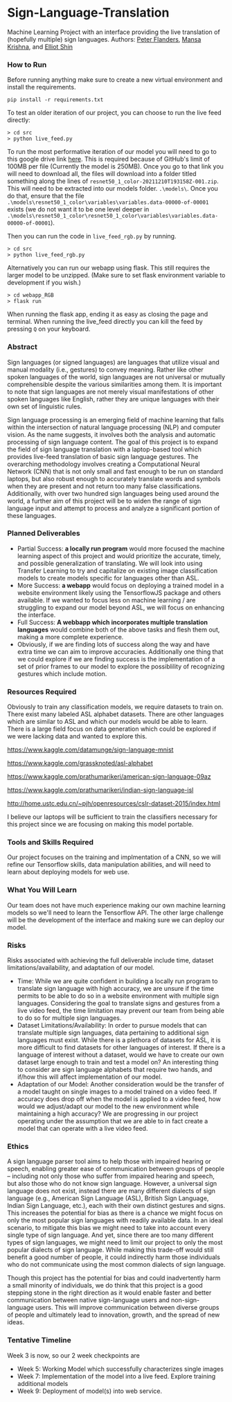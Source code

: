 # Sign-Language-Translation
Machine Learning Project with an interface providing the live translation of (hopefully multiple) sign languages.
Authors: [Peter Flanders](https://github.com/pfflanders), [Mansa Krishna](https://github.com/mansakrishna23), and [Elliot Shin](https://github.com/elliotshin)


### **How to Run**
Before running anything make sure to create a new virtual environment and install the requirements. 
```
pip install -r requirements.txt
```
To test an older iteration of our project, you can choose to run the live feed directly:
```
> cd src
> python live_feed.py
```
To run the most performative iteration of our model you will need to go to this google drive link [here](https://drive.google.com/drive/folders/1VpcQOhpQ3TKUlpDIU4wRFxep_9FH7ukP?usp=sharing). This is required because of GitHub's limit of 100MB per file (Currently the model is 250MB). Once you go to that link you will need to download all, the files will download into a folder titled something along the lines of `resnet50_1_color-20211210T193158Z-001.zip`. This will need to be extracted into our models folder. `.\models\`. Once you do that, ensure that the file `.\models\resnet50_1_color\variables\variables.data-00000-of-00001` exists (we do not want it to be one level deeper in `.\models\resnet50_1_color\resnet50_1_color\variables\variables.data-00000-of-00001`). 

Then you can run the code in `live_feed_rgb.py` by running.
```
> cd src
> python live_feed_rgb.py
```
Alternatively you can run our webapp using flask. This still requires the larger model to be unzipped. (Make sure to set flask environment variable to development if you wish.)
```
> cd webapp_RGB
> flask run
```

When running the flask app, ending it as easy as closing the page and terminal. When running the live_feed directly you can kill the feed by pressing `Q` on your keyboard. 

### **Abstract**
Sign languages (or signed languages) are languages that utilize visual and manual modality (i.e., gestures) to convey meaning. Rather like other spoken languages of the world, sign languages are not universal or mutually comprehensible despite the various similarities among them. It is important to note that sign languages are not merely visual manifestations of other spoken languages like English, rather they are unique languages with their own set of linguistic rules.

Sign language processing is an emerging field of machine learning that falls within the intersection of natural language processing (NLP) and computer vision. As the name suggests, it involves both the analysis and automatic processing of sign language content. The goal of this project is to expand the field of sign language translation with a laptop-based tool which provides live-feed translation of basic sign language gestures. The overarching methodology involves creating a Computational Neural Network (CNN) that is not only small and fast enough to be run on standard laptops, but also robust enough to accurately translate words and symbols when they are present and not return too many false classifications. Additionally, with over two hundred sign languages being used around the world, a further aim of this project will be to widen the range of sign language input and attempt to process and analyze a significant portion of these languages.

### **Planned Deliverables**
- Partial Success: **a locally run program** would more focused the machine learning aspect of this project and would prioritize the accurate, timely, and possible generalization of translating. We will look into using Transfer Learning to try and capitalize on existing image classification models to create models specific for languages other than ASL.
- More Success: **a webapp** would focus on deploying a trained model in a website environment likely using the TensorflowJS package and others available. If we wanted to focus less on machine learning / are struggling to expand our model beyond ASL, we will focus on enhancing the interface.
- Full Success: **A webbapp which incorporates multiple translation languages** would combine both of the above tasks and flesh them out, making a more complete experience.
- Obviously, if we are finding lots of success along the way and have extra time we can aim to improve accuracies. Additionally one thing that we could explore if we are finding success is the implementation of a set of prior frames to our model to explore the possiblility of recognizing gestures which include motion.  

### **Resources Required**
Obviously to train any classification models, we require datasets to train on. There exist many labeled ASL alphabet datasets. There are other languages which are similar to ASL and which our models would be able to learn. There is a large field focus on data generation which could be explored if we were lacking data and wanted to explore this.

https://www.kaggle.com/datamunge/sign-language-mnist

https://www.kaggle.com/grassknoted/asl-alphabet

https://www.kaggle.com/prathumarikeri/american-sign-language-09az

https://www.kaggle.com/prathumarikeri/indian-sign-language-isl

http://home.ustc.edu.cn/~pjh/openresources/cslr-dataset-2015/index.html

I believe our laptops will be sufficient to train the classifiers necessary for this project since we are focusing on making this model portable.


### **Tools and Skills Required**
Our project focuses on the training and implmentation of a CNN, so we will refine our Tensorflow skills, data manipulation abilities, and will need to learn about deploying models for web use.

### **What You Will Learn**
Our team does not have much experience making our own machine learning models so we'll need to learn the Tensorflow API. The other large challenge will be the development of the interface and making sure we can deploy our model.

### **Risks**
Risks associated with achieving the full deliverable include time, dataset limitations/availability, and adaptation of our model.
- Time: While we are quite confident in building a locally run program to translate sign language with high accuracy, we are unsure if the time permits to be able to do so in a website environment with multiple sign languages. Considering the goal to translate signs and gestures from a live video feed, the time limitation may prevent our team from being able to do so for multiple sign languages.
- Dataset Limitations/Availability: In order to pursue models that can translate multiple sign languages, data pertaining to additional sign languages must exist. While there is a plethora of datasets for ASL, it is more difficult to find datasets for other languages of interest. If there is a language of interest without a dataset, would we have to create our own dataset large enough to train and test a model on? An interesting thing to consider are sign language alphabets that require two hands, and if/how this will affect implementation of our model.
- Adaptation of our Model: Another consideration would be the transfer of a model taught on single images to a model trained on a video feed. If accuracy does drop off when the model is applied to a video feed, how would we adjust/adapt our model to the new environment while maintaining a high accuracy? We are progressing in our project operating under the assumption that we are able to in fact create a model that can operate with a live video feed.  

### **Ethics**
A sign language parser tool aims to help those with impaired hearing or speech, enabling greater ease of communication between groups of people – including not only those who suffer from impaired hearing and speech, but also those who do not know sign language. However, a universal sign language does not exist, instead there are many different dialects of sign language (e.g., American Sign Language (ASL), British Sign Language, Indian Sign Language, etc.), each with their own distinct gestures and signs. This increases the potential for bias as there is a chance we might focus on only the most popular sign languages with readily available data. In an ideal scenario, to mitigate this bias we might need to take into account every single type of sign language. And yet, since there are too many different types of sign languages, we might need to limit our project to only the most popular dialects of sign language. While making this trade-off would still benefit a good number of people, it could indirectly harm those individuals who do not communicate using the most common dialects of sign language.

Though this project has the potential for bias and could inadvertently harm a small minority of individuals, we do think that this project is a good stepping stone in the right direction as it would enable faster and better communication between native sign-language users and non-sign-language users. This will improve communication between diverse groups of people and ultimately lead to innovation, growth, and the spread of new ideas.

### **Tentative Timeline**
Week 3 is now, so our 2 week checkpoints are
- Week 5: Working Model which successfully characterizes single images
- Week 7: Implementation of the model into a live feed. Explore training additional models
- Week 9: Deployment of model(s) into web service.
